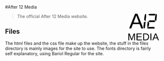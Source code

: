 #After 12 Media

[<img src="./files/a12.svg" align="right" width="100">](babbysross.github.io/after12)

>The official After 12 Media website.



## Files

The html files and the css file make up the website, the stuff in the files directory is mainly images for the site to use. The fonts directory is fairly self explanatory, using Bariol Regular for the site. 

